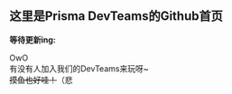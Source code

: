 ## 这里是Prisma DevTeams的Github首页


**等待更新ing:**

OwO<br>
有没有人加入我们的DevTeams来玩呀~<br>
~~摸鱼也好哇！~~（悲<br>


